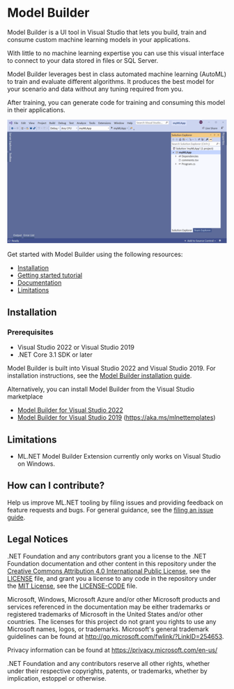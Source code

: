 # Model Builder

Model Builder is a UI tool in Visual Studio that lets you build, train and consume custom machine learning models in your applications.

With little to no machine learning expertise you can use this visual interface to connect to your data stored in files or SQL Server.

Model Builder leverages best in class automated machine learning (AutoML) to train and evaluate different algorithms. It produces the best model for your scenario and data without any tuning required from you.

After training, you can generate code for training and consuming this model in their applications.

![GIF of Model Builder](.github/ml-dotnet-model-builder.gif)

Get started with Model Builder using the following resources:

- [Installation](https://github.com/dotnet/machinelearning-samples/blob/master/modelbuilder/readme.md#Installation)
- [Getting started tutorial](https://dotnet.microsoft.com/learn/machinelearning-ai/ml-dotnet-get-started-tutorial/intro)
- [Documentation](https://aka.ms/modelbuilderdocs)
- [Limitations](https://github.com/dotnet/machinelearning-samples/blob/master/modelbuilder/readme.md#Limitations)

## Installation

### Prerequisites

- Visual Studio 2022 or Visual Studio 2019
- .NET Core 3.1 SDK or later

Model Builder is built into Visual Studio 2022 and Visual Studio 2019. For installation instructions, see the [Model Builder installation guide](https://docs.microsoft.com/dotnet/machine-learning/how-to-guides/install-model-builder?tabs=visual-studio-2022).

Alternatively, you can install Model Builder from the Visual Studio marketplace

- [Model Builder for Visual Studio 2022](https://marketplace.visualstudio.com/items?itemName=MLNET.ModelBuilder2022)
- [Model Builder for Visual Studio 2019](https://marketplace.visualstudio.com/items?itemName=MLNET.07)
(https://aka.ms/mlnettemplates)

## Limitations

- ML.NET Model Builder Extension currently only works on Visual Studio on Windows.

## How can I contribute?

Help us improve ML.NET tooling by filing issues and providing feedback on feature requests and bugs. For general guidance, see the [filing an issue guide](./File%20a%20bug.md).  

## Legal Notices

.NET Foundation and any contributors grant you a license to the .NET Foundation documentation and other content
in this repository under the [Creative Commons Attribution 4.0 International Public License](https://creativecommons.org/licenses/by/4.0/legalcode),
see the [LICENSE](LICENSE) file, and grant you a license to any code in the repository under the [MIT License](https://opensource.org/licenses/MIT), see the
[LICENSE-CODE](LICENSE-CODE) file.

Microsoft, Windows, Microsoft Azure and/or other Microsoft products and services referenced in the documentation
may be either trademarks or registered trademarks of Microsoft in the United States and/or other countries.
The licenses for this project do not grant you rights to use any Microsoft names, logos, or trademarks.
Microsoft's general trademark guidelines can be found at http://go.microsoft.com/fwlink/?LinkID=254653.

Privacy information can be found at https://privacy.microsoft.com/en-us/

.NET Foundation and any contributors reserve all other rights, whether under their respective copyrights, patents,
or trademarks, whether by implication, estoppel or otherwise.

